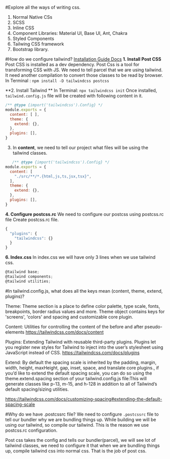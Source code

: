 #Explore all the ways of writing css.
1. Normal Native CSs
2. SCSS
3. Inline CSS
4. Component Libraries: Material UI, Base UI, Ant, Chakra
5. Styled Components
6. Tailwing CSS framework
7. Bootstrap library.

#How do we configure tailwind?
[Installation Guide Docs](http://https://tailwindcss.com/docs/guides/parcel "Installation Guide Docs")
 **1. Install Post CSS**
Post CSS is installed as a dev dependency.
Post Css is a tool for transforming CSS with JS.
We need to tell parcel that we are using tailwind.
It need another compilation to convert those classes to be read by browser.
In Terminal : `npm install -D tailwindcss postcss`

**2. Install Tailwind **
In Terminal: `npx tailwindcss init`
Once installed, `tailwind.config.js` file will be created with following content in it.
```javascript
/** @type {import('tailwindcss').Config} */
module.exports = {
  content: [ ],
  theme: {
    extend: {},
  },
  plugins: [],
}
```
3. In **content**, we need to tell our project what files will be using the tailwind classes.
```javascript
   /** @type {import('tailwindcss').Config} */
module.exports = {
  content: [
    "./src/**/*.{html,js,ts,jsx,tsx}",
  ],
  theme: {
    extend: {},
  },
  plugins: [],
}

```
**4. Configure postcss.rc**
We need to configure our postcss using postcss.rc file
Create postcss.rc file.
```javascript
{
  "plugins": {
    "tailwindcss": {}
  }
}
```
**6. Index.css**
In index.css we will have only 3 lines when we use tailwind css.
```javascript
@tailwind base;
@tailwind components;
@tailwind utilities;
```


#In tailwind.config.js, what does all the keys mean (content, theme, extend, plugins)?

Theme: Theme section is a place to define color palette, type scale, fonts, breakpoints, border radius values and more. 
Theme object contains keys for 'screens', 'colors' and spacing and customizable core plugin. 

Content: Utilities for controlling the content of the before and after pseudo-elements
https://tailwindcss.com/docs/content

Plugins: Extending Tailwind with reusable third-party plugins.
Plugins let you register new styles for Tailwind to inject into the user’s stylesheet using JavaScript instead of CSS.
https://tailwindcss.com/docs/plugins

Extend: By default the spacing scale is inherited by the padding, margin, width, height, maxHeight, gap, inset, space, and translate core plugins., if you’d like to extend the default spacing scale, you can do so using the theme.extend.spacing section of your tailwind.config.js file:This will generate classes like p-13, m-15, and h-128 in addition to all of Tailwind’s default spacing/sizing utilities.

https://tailwindcss.com/docs/customizing-spacing#extending-the-default-spacing-scale

#Why do we have .postcssrc file?
We need to configure `.postcssrc` file to tell our bundler why we are bundling things up.
While building we will be using our tailwind, so compile our tailwind. This is the reason we use postcss.rc configuration.

Post css takes the config and tells our bundler(parcel), we will see lot of tailwind classes, we need to configure it that when we are bundling things up, compile tailwind css into normal css. That is the job of post css.

